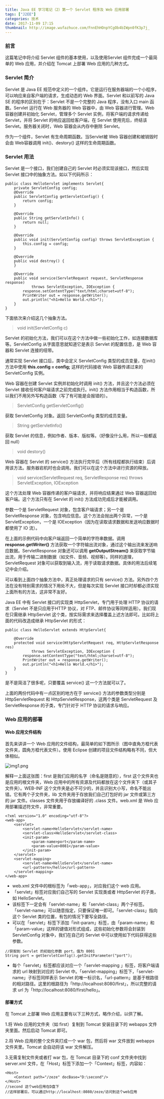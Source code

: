```yaml
---
title: Java EE 学习笔记（2）第一个 Servlet 程序及 Web 应用部署
tags: ["J2EE"]
categories: 技术
date: 2017-11-09 17:15
thumbnail: http://image.wufazhuce.com/FnnEhHOnpYCgOb4bIWpn0fK3p7j_
---
```

### 前言

这篇笔记中将介绍 Servlet 组件的基本使用，以及使用Servlet 组件完成一个最简单的 Web 应用，并介绍在 Tomcat 上部署 Web 应用的几种方式。

### Servlet 简介

Servlet 是 Java EE 规范中定义的一个组件。它是运行在服务器端的一个小程序，可以响应来自客户端的请求，生成动态的 Web 界面。Servlet 和以前写的 Java SE 的程序的区别在于：Servlet 不是一个完整的 Java 程序，没有入口 main 函数。Servlet 运行在 Web 服务器的 Web 容器中，由 Web 容器进行管理。Web 容器创建并初始化 Servlet，管理多个 Servlet 实例，将客户端的请求传递给 Servlet，并将 Servlet 的响应返回给客户端，在 Servlet 使用完后，终结该 Servlet。服务器关闭时，Web 容器会从内存中删除 Servlet。

作为一个组件，Servlet 有生命周期函数。当Servlet被 Web 容器创建和被销毁时会由 Web容器调用 init()、destory() 这样的生命周期函数。

### Servlet 用法

Servlet 是一个接口，我们创建自己的 Servlet 时必须实现该接口，然后实现 Servlet 接口中的抽象方法。如以下代码所示：

```
public class HelloServlet implements Servlet{
	private ServletConfig config;
	@Override
	public ServletConfig getServletConfig() {
		return config;
	}

	@Override
	public String getServletInfo() {
		return null;
	}

	@Override
	public void init(ServletConfig config) throws ServletException {
		this.config = config;
	}
	
	@Override
	public void destroy() {
	}
	
	@Override
	public void service(ServletRequest request, ServletResponse response) 
			throws ServletException, IOException {
		response.setContentType("text/html;charset=utf-8");	
		PrintWriter out = response.getWriter();
		out.println("<h1>Hello World.</h1>");
	}
}
```

下面依次来介绍这几个抽象方法。

> void init(ServletConfig c)

Servlet 的初始化方法，我们可以在这个方法中做一些初始化工作，如连接数据库等。ServletConfig 从字面意思就知道它是表示 Servlet 的配置信息，是 Web 容器和  Servlet 连接的纽带。

通常实现 Servlet 接口后，类中会定义 ServletConfig 类型的成员变量，在init() 方法中使用 **this.config = config;** 这样的代码接收 Web 容器传递过来的 ServletConfig 实例。

Web 容器在创建 Servlet 实例并初始化时调用 init() 方法，并且这个方法必须在 Servlet 接收任何客户端请求之前完成执行。init() 方法作用相当于构造函数，所以我们不用另外写构造函数（写了有可能是会报错的）。

> ServletConfig getServletConfig()

获取 ServletConfig 对象。返回 ServletConfig 类型的成员变量。

> String getServletInfo()

获取 Servlet 的信息，例如作者、版本、版权等。（好像没什么用，所以一般都返回 null）

> void destory()

Web 容器在 Servlet 的 service() 方法执行完毕后（所有线程都执行结束）后调用该方法。服务器宕机时也会调用。我们可以在这个方法中进行资源的释放。

> void service(ServletRequest req, ServletResponse res) throws ServletException, IOException

这个方法处理 Web 容器传递的客户端请求，并将响应结果通过 Web 容器返回给客户端。这个方法只有在 Servlet 的 init() 方法成功完成后才能被调用。

参数一个是 ServletRequest 对象，包含客户端请求；另一个是 ServletResponse 对象，包含响应信息。这个方法会抛出两个异常，一个是 ServletException，一个是 IOException（因为在读取请求数据和发送响应数据时都使用了 IO 流）。

在上面的示例代码中向客户端返回一个简单的字符串数据。调用 **response.getWriter()** 方法获取一个字符输出流对象，通过这个输出流来发送响应数据。ServletResponse 对象还可以调用 **getOutputStream()** 来获取字节输出流，用于传输二进制数据（如文件、音频、视频等）。同样的道理，ServletRequest 对象可以获取到输入流，用于读取请求数据。具体的用法后续笔记中会介绍。

可以看到上面四个抽象方法中，真正处理请求的只有 service() 方法。另外四个方法在没有特别需求的情况下用处不大，但是每次实现 Servlet 接口时却都必须实现上面所有的方法，这非常不友好。

Java EE 中有 Servlet 接口的实现类 HttpServlet，专门用于处理 HTTP 协议的请求（Servlet 不是只应用于HTTP 协议，对 FTP、邮件协议等同样适用）。我们现在只需继承 HttpServlet 这个类，按实际需求来选择覆盖上述方法即可。比如将上面的代码改造成继承 HttpServlet 的形式：

```
public class HelloServlet extends HttpServlet{
	
	@Override
	protected void service(HttpServletRequest req, HttpServletResponse res) 
			throws ServletException, IOException {
		response.setContentType("text/html;charset=utf-8");	
		PrintWriter out = response.getWriter();
		out.println("<h1>Hello World.</h1>");
	}
}
```
是不是简洁了很多呢，只要覆盖 service() 这一个方法就可以了。

上面的两份代码中有一点区别的地方在于 service() 方法的参数类型分别是 HttpServletRequest 和 HttpServletResponse，这两个类是 ServletRequest 及  ServletResponse 的子类，专门针对于 HTTP 协议的请求与响应。

### Web 应用的部署

#### Web 应用文件结构

首先来讲讲一个 Web 应用的文件结构，最简单的如下图所示（图中直角方框代表文件夹，圆角方框代表文件）。使用 Eclipse 创建的项目文件结构略有不同，但大体相似。

![img1.png](https://i.loli.net/2019/08/29/6MmP318OwfYv4cK.jpg)

解释一上面这张图：first 是我们应用的名字（命名是随意的），first 这个文件夹也是应用的根文件夹，Web 应用中的所有资源及代码都放在这个文件夹下（或其子文件夹）。WEB-INF 这个文件夹是必不可少的，并且识别大小写，命名不能出错。它有两个子文件夹，lib 文件夹用于存放我们自己打包好的 jar 文件或第三方的 jar 文件。classes 文件夹用于存放编译好的 .class 文件。web.xml 是 Web 应用部署描述符文件，非常重要。

```
<?xml version="1.0" encoding="utf-8"?>
<web-app>
	<servlet>
		<servlet-name>HelloServlet</servlet-name>
		<servlet-class>HelloServlet</servlet-class>
		<init-param>
			<param-name>port</param-name>
			<param-value>8081</param-value>
		</init-param>
	</servlet>
	<servlet-mapping>
		<servlet-name>HelloServlet</servlet-name>
		<url-pattern>/hello</url-pattern>
	</servlet-mapping>
</web-app>
```

- web.xml 文件中的根标签为「web-app」，对应我们这个 web 应用。
- 「servlet」标签对应我们自己写的 Servlet 实现类或者 HttpServlet 的子类，如 HelloServlet。
- 该标签下一定会有「servlet-name」和「servlet-class」两个子标签。「servlet-name」可以随意指定，只要保证唯一即可。「servlet-class」指向这个 Servlet 类的位置，有包的情况下要写全路径。
- 可以在「servlet」标签下添加「init-param」标签，由「param-name」和「param-value」这样的键值对形式组成，这些初始化参数将会封装到 ServletConfig 对象中，我们在自己的 Servlet 中可以使用如下代码获得这些参数。

```
//获取到 Servlet 的初始化参数 port，值为 8001
String port = getServletConfig().getInitParameter("port");
```

- 每个「servlet」标签都应该对应一个「servlet-mapping 」标签，将客户端请求的 url 映射到对应的 Servlet 中。「servlet-mapping」标签下，「servlet-name」子标签同样表示 Servlet 的唯一标识名，「url-pattern」是基于根路径的相对路径。这里的根路径为「http://localhost:8080/first」，所以完整的请求 url 为「http://localhost:8080/first/hello」。

#### 部署方式

在 Tomcat 上部署 Web 应用主要有以下三种方式，略作介绍，以供了解。

1.将 Web 应用的文件夹（如 first）复制到 Tomcat 安装目录下的 webapps 文件夹里面。然后启动 Tomcat 即可。

2.将 Web 应用的整个文件夹打成一个 war 包，然后将 war 文件放到 webapps 文件夹里。Tomcat 会自动将该 war 文件解压。

3.无需复制文件夹或者打 war 包，在 Tomcat 目录下的 conf 文件夹中找到 server.xml 文件，在「Host」标签下添加一个「Context」标签，内容如：

```
<Host>
	<Context path="/zeze" docBase="D:\second"/>
</Host>
//second 这个web应用在D盘下
//这样部署后，可以通过http://localhost:8080/zeze/访问到这个web应用
```























